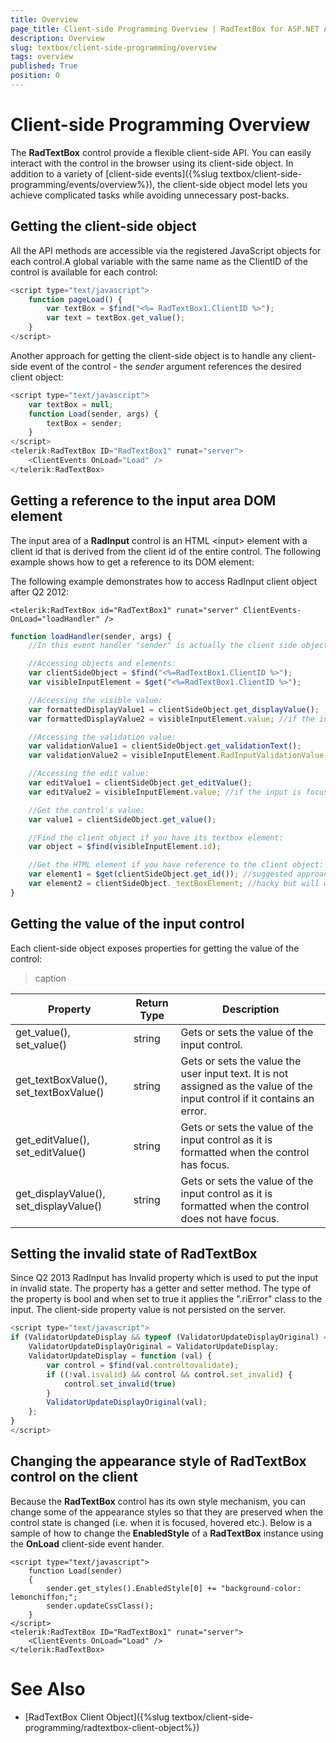```yaml
---
title: Overview
page_title: Client-side Programming Overview | RadTextBox for ASP.NET AJAX Documentation
description: Overview
slug: textbox/client-side-programming/overview
tags: overview
published: True
position: 0
---
```


# Client-side Programming Overview



The **RadTextBox** control provide a flexible client-side API. You can easily interact with the control in the browser using its client-side object. In addition to a variety of [client-side events]({%slug textbox/client-side-programming/events/overview%}), the client-side object model lets you achieve complicated tasks while avoiding unnecessary post-backs.

## Getting the client-side object

All the API methods are accessible via the registered JavaScript objects for each control.A global variable with the same name as the ClientID of the control is available for each control:

````JavaScript
<script type="text/javascript">
	function pageLoad() {
		var textBox = $find("<%= RadTextBox1.ClientID %>");
		var text = textBox.get_value();
	}
</script>
````



Another approach for getting the client-side object is to handle any client-side event of the control - the *sender* argument references the desired client object:

````JavaScript
<script type="text/javascript">
	var textBox = null;
	function Load(sender, args) {
		textBox = sender;
	}
</script>
<telerik:RadTextBox ID="RadTextBox1" runat="server">
	<ClientEvents OnLoad="Load" />
</telerik:RadTextBox>
````



## Getting a reference to the input area DOM element

The input area of a **RadInput** control is an HTML \<input\> element with a client id that is derived from the client id of the entire control. The following example shows how to get a reference to its DOM element:

The following example demonstrates how to access RadInput client object after Q2 2012:

````ASPNET
<telerik:RadTextBox id="RadTextBox1" runat="server" ClientEvents-OnLoad="loadHandler" />
````



````JavaScript
function loadHandler(sender, args) {
	//In this event handler "sender" is actually the client side object.

	//Accessing objects and elements:
	var clientSideObject = $find("<%=RadTextBox1.ClientID %>");
	var visibleInputElement = $get("<%=RadTextBox1.ClientID %>");

	//Accessing the visible value:
	var formattedDisplayValue1 = clientSideObject.get_displayValue();
	var formattedDisplayValue2 = visibleInputElement.value; //if the input is blurred

	//Accessing the validation value:
	var validationValue1 = clientSideObject.get_validationText();
	var validationValue2 = visibleInputElement.RadInputValidationValue;

	//Accessing the edit value:
	var editValue1 = clientSideObject.get_editValue();
	var editValue2 = visibleInputElement.value; //if the input is focused

	//Get the control's value:
	var value1 = clientSideObject.get_value();

	//Find the client object if you have its textbox element:
	var object = $find(visibleInputElement.id);

	//Get the HTML element if you have reference to the client object:
	var element1 = $get(clientSideObject.get_id()); //suggested approach
	var element2 = clientSideObject._textBoxElement; //hacky but will work with the old rendering as well
}
````



## Getting the value of the input control

Each client-side object exposes properties for getting the value of the control:


>caption  

| Property | Return Type | Description |
| ------ | ------ | ------ |
|get_value(), set_value()|string|Gets or sets the value of the input control.|
|get_textBoxValue(), set_textBoxValue()|string|Gets or sets the value the user input text. It is not assigned as the value of the input control if it contains an error.|
|get_editValue(), set_editValue()|string|Gets or sets the value of the input control as it is formatted when the control has focus.|
|get_displayValue(), set_displayValue()|string|Gets or sets the value of the input control as it is formatted when the control does not have focus.|



## Setting the invalid state of RadTextBox

Since Q2 2013 RadInput has Invalid property which is used to put the input in invalid state. The property has a getter and setter method. The type of the property is bool and when set to true it applies the ".riError" class to the input. The client-side property value is not persisted on the server.

````JavaScript
<script type="text/javascript">
if (ValidatorUpdateDisplay && typeof (ValidatorUpdateDisplayOriginal) === "undefined") {
	ValidatorUpdateDisplayOriginal = ValidatorUpdateDisplay;
	ValidatorUpdateDisplay = function (val) {
		var control = $find(val.controltovalidate);
		if ((!val.isvalid) && control && control.set_invalid) {
			control.set_invalid(true)
		}
		ValidatorUpdateDisplayOriginal(val);
	};
}
</script>
````



## Changing the appearance style of RadTextBox control on the client

Because the **RadTextBox** control has its own style mechanism, you can change some of the appearance styles so that they are preserved when the control state is changed (i.e. when it is focused, hovered etc.). Below is a sample of how to change the **EnabledStyle** of a **RadTextBox** instance using the **OnLoad** client-side event hander.

````ASPNET
<script type="text/javascript">
	function Load(sender)
	{
		sender.get_styles().EnabledStyle[0] += "background-color: lemonchiffon;";
		sender.updateCssClass();
	}
</script>
<telerik:RadTextBox ID="RadTextBox1" runat="server">
	<ClientEvents OnLoad="Load" />
</telerik:RadTextBox>
````



# See Also

 * [RadTextBox Client Object]({%slug textbox/client-side-programming/radtextbox-client-object%})

